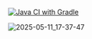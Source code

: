 
[![Java CI with Gradle](https://github.com/nataliaK-QA/ReportHW/actions/workflows/gradle.yml/badge.svg)](https://github.com/nataliaK-QA/ReportHW/actions/workflows/gradle.yml)




![2025-05-11_17-37-47](https://github.com/user-attachments/assets/431f7f4a-2b98-40fe-a139-856f7bde3bb8)






